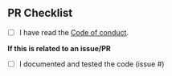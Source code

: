 ## PR Checklist

- [ ] I have read the [Code of conduct](https://github.com/italia-opensource/awesome-italia-opensource/blob/main/CODE_OF_CONDUCT.md).

**If this is related to an issue/PR**

- [ ] I documented and tested the code (issue #)
